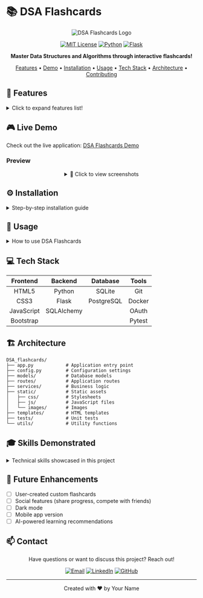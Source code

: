 # 📚 DSA Flashcards

<div align="center">

![DSA Flashcards Logo](static/images/logo.png)

[![MIT License](https://img.shields.io/badge/License-MIT-green.svg)](https://choosealicense.com/licenses/mit/)
[![Python](https://img.shields.io/badge/Python-3.9+-blue.svg)](https://www.python.org/)
[![Flask](https://img.shields.io/badge/Flask-2.0+-lightgrey.svg)](https://flask.palletsprojects.com/)

**Master Data Structures and Algorithms through interactive flashcards!**

[Features](#features) • [Demo](#live-demo) • [Installation](#installation) • [Usage](#usage) • [Tech Stack](#tech-stack) • [Architecture](#architecture) • [Contributing](#contributing)

</div>

## 🌟 Features

<details>
<summary>Click to expand features list!</summary>

- **Google Authentication** - Secure login via Google OAuth
- **Interactive Flashcards** - Learn DSA concepts through engaging flashcards
- **Progress Tracking** - Monitor your learning journey
- **Categorized Topics** - Organized by data structures, algorithms, and complexity
- **Spaced Repetition** - Smart algorithm to optimize your learning
- **Mobile Responsive** - Learn on any device

</details>

## 🎮 Live Demo

Check out the live application: [DSA Flashcards Demo](https://dsa-flashcards.example.com)

### Preview

<div align="center">
<details>
<summary>📸 Click to view screenshots</summary>
<br>

| Login Screen | Dashboard | Flashcard View |
|:-------------------------:|:-------------------------:|:-------------------------:|
| <img src="static/images/screenshot-login.png" alt="Login Screen" width="250"> | <img src="static/images/screenshot-dashboard.png" alt="Dashboard" width="250"> | <img src="static/images/screenshot-card.png" alt="Flashcard" width="250"> |

</details>
</div>

## ⚙️ Installation

<details>
<summary>Step-by-step installation guide</summary>

### Prerequisites
- Python 3.9+
- Git
- Google OAuth credentials

### Clone the repository
```bash
git clone https://github.com/yourusername/DSA_flashcards.git
cd DSA_flashcards
```

### Set up a virtual environment
```bash
python -m venv venv
source venv/bin/activate  # On Windows: venv\Scripts\activate
```

### Install dependencies
```bash
pip install -r requirements.txt
```

### Environment variables
Create a `.env` file in the root directory:
```
FLASK_APP=app.py
FLASK_ENV=development
SECRET_KEY=your_secret_key
GOOGLE_CLIENT_ID=your_google_client_id
GOOGLE_CLIENT_SECRET=your_google_client_secret
```

### Initialize the database
```bash
flask db upgrade
```

### Run the application
```bash
flask run
```

Access the app at: http://localhost:5000

</details>

## 📝 Usage

<details>
<summary>How to use DSA Flashcards</summary>

1. **Sign in** with your Google account
2. **Select a topic** from the dashboard (Arrays, Linked Lists, Trees, etc.)
3. **Study flashcards** by flipping them to see questions and answers
4. **Mark cards** as "Easy," "Medium," or "Hard" to customize your learning path
5. **Track your progress** through the analytics dashboard
6. **Create custom sets** of flashcards for targeted practice

</details>

## 💻 Tech Stack

<div align="center">

| Frontend | Backend | Database | Tools |
|:--------:|:-------:|:--------:|:-----:|
| HTML5 | Python | SQLite | Git |
| CSS3 | Flask | PostgreSQL | Docker |
| JavaScript | SQLAlchemy | | OAuth |
| Bootstrap | | | Pytest |

</div>

## 🏗️ Architecture

```
DSA_flashcards/
├── app.py            # Application entry point
├── config.py         # Configuration settings
├── models/           # Database models
├── routes/           # Application routes
├── services/         # Business logic
├── static/           # Static assets
│   ├── css/          # Stylesheets
│   ├── js/           # JavaScript files
│   └── images/       # Images
├── templates/        # HTML templates
├── tests/            # Unit tests
└── utils/            # Utility functions
```

## 🎓 Skills Demonstrated

<details>
<summary>Technical skills showcased in this project</summary>

- **Backend Development**: Flask, API design, authentication
- **Frontend Development**: Responsive design, interactive UI
- **Database Design**: Relational database modeling, ORM
- **Authentication**: OAuth 2.0 integration with Google
- **Testing**: Unit testing, integration testing
- **DevOps**: Deployment, containerization
- **Software Architecture**: MVC pattern
- **Algorithm Knowledge**: DSA content creation

</details>

## 🚀 Future Enhancements

- [ ] User-created custom flashcards
- [ ] Social features (share progress, compete with friends)
- [ ] Dark mode
- [ ] Mobile app version
- [ ] AI-powered learning recommendations

## 📫 Contact

<div align="center">

Have questions or want to discuss this project? Reach out!

[![Email](https://img.shields.io/badge/Email-youremail%40example.com-blue)](mailto:youremail@example.com)
[![LinkedIn](https://img.shields.io/badge/LinkedIn-YourName-blue)](https://www.linkedin.com/in/yourname/)
[![GitHub](https://img.shields.io/badge/GitHub-yourusername-blue)](https://github.com/yourusername)

</div>

---

<div align="center">
Created with ❤️ by Your Name
</div>

